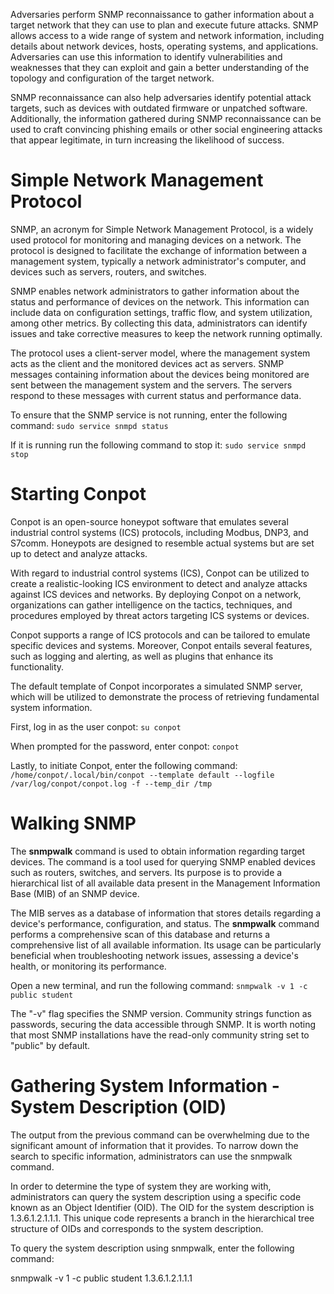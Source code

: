 Adversaries perform SNMP reconnaissance to gather information about a target network that they can use to plan and execute future attacks. SNMP allows access to a wide range of system and network information, including details about network devices, hosts, operating systems, and applications. Adversaries can use this information to identify vulnerabilities and weaknesses that they can exploit and gain a better understanding of the topology and configuration of the target network.

SNMP reconnaissance can also help adversaries identify potential attack targets, such as devices with outdated firmware or unpatched software. Additionally, the information gathered during SNMP reconnaissance can be used to craft convincing phishing emails or other social engineering attacks that appear legitimate, in turn increasing the likelihood of success.
# Simple Network Management Protocol

SNMP, an acronym for Simple Network Management Protocol, is a widely used protocol for monitoring and managing devices on a network. The protocol is designed to facilitate the exchange of information between a management system, typically a network administrator's computer, and devices such as servers, routers, and switches.

SNMP enables network administrators to gather information about the status and performance of devices on the network. This information can include data on configuration settings, traffic flow, and system utilization, among other metrics. By collecting this data, administrators can identify issues and take corrective measures to keep the network running optimally.

The protocol uses a client-server model, where the management system acts as the client and the monitored devices act as servers. SNMP messages containing information about the devices being monitored are sent between the management system and the servers. The servers respond to these messages with current status and performance data.

To ensure that the SNMP service is not running, enter the following command:
`sudo service snmpd status`

If it is running run the following command to stop it:
`sudo service snmpd stop`
# Starting Conpot

Conpot is an open-source honeypot software that emulates several industrial control systems (ICS) protocols, including Modbus, DNP3, and S7comm. Honeypots are designed to resemble actual systems but are set up to detect and analyze attacks.

With regard to industrial control systems (ICS), Conpot can be utilized to create a realistic-looking ICS environment to detect and analyze attacks against ICS devices and networks. By deploying Conpot on a network, organizations can gather intelligence on the tactics, techniques, and procedures employed by threat actors targeting ICS systems or devices.

Conpot supports a range of ICS protocols and can be tailored to emulate specific devices and systems. Moreover, Conpot entails several features, such as logging and alerting, as well as plugins that enhance its functionality.

The default template of Conpot incorporates a simulated SNMP server, which will be utilized to demonstrate the process of retrieving fundamental system information.

First, log in as the user conpot:
`su conpot`

When prompted for the password, enter conpot:
`conpot`

Lastly, to initiate Conpot, enter the following command:
`/home/conpot/.local/bin/conpot --template default --logfile /var/log/conpot/conpot.log -f --temp_dir /tmp`
# Walking SNMP

The **snmpwalk** command is used to obtain information regarding target devices. The command is a tool used for querying SNMP enabled devices such as routers, switches, and servers. Its purpose is to provide a hierarchical list of all available data present in the Management Information Base (MIB) of an SNMP device.

The MIB serves as a database of information that stores details regarding a device's performance, configuration, and status. The **snmpwalk** command performs a comprehensive scan of this database and returns a comprehensive list of all available information. Its usage can be particularly beneficial when troubleshooting network issues, assessing a device's health, or monitoring its performance.

Open a new terminal, and run the following command:
`snmpwalk -v 1 -c public student`

The "-v" flag specifies the SNMP version. Community strings function as passwords, securing the data accessible through SNMP. It is worth noting that most SNMP installations have the read-only community string set to "public" by default.
# Gathering System Information - System Description (OID)

The output from the previous command can be overwhelming due to the significant amount of information that it provides. To narrow down the search to specific information, administrators can use the snmpwalk command.

In order to determine the type of system they are working with, administrators can query the system description using a specific code known as an Object Identifier (OID). The OID for the system description is 1.3.6.1.2.1.1.1. This unique code represents a branch in the hierarchical tree structure of OIDs and corresponds to the system description.

To query the system description using snmpwalk, enter the following command:

snmpwalk -v 1 -c public student 1.3.6.1.2.1.1.1
